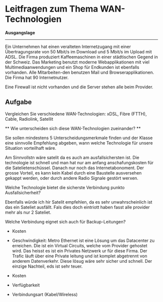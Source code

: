 # Leitfragen zum Thema WAN-Technologien

**Ausgangslage**
***
Ein Unternehmen hat einen veralteten Internetzugang mit einer Übertragungsrate von 50 Mbit/s im Download und 5 Mbit/s im Upload mit ADSL. Die Firma produziert Kaffeemaschinen in einer städtischen Gegend in der Schweiz. Das Marketing benutzt moderne Webapplikationen mit viel Multimediaanwendungen und ein Shop für Endkunden ist ebenfalls vorhanden. Alle Mitarbeiten-den benutzen Mail und Browserapplikationen. Die Firma hat 90 Internetnutzer.

Eine Firewall ist nicht vorhanden und die Server stehen alle beim Provider.

## **Aufgabe**

Vergleichen Sie verschiedene WAN-Technologien:
xDSL,
Fibre (FTTH),
Cable,
Radiolink,
Satellit

** Wie unterscheiden sich diese WAN-Technologien zueinander? **

Sie sollen mindestens 5 Unterscheidungsmerkmale finden und der Klasse eine sinnvolle Empfehlung abgeben, wann welche Technologie für unsere Situation vorteilhaft wäre.

Am Sinnvollstn wäre satelit da es auch am ausfallsichersten ist. Die technologie ist schnell und man hat nur am anfang anschafungskosten für die Satelietenschüssel. Danach nur noch das Internetabonoment. Der grosse Vorteil, es kann kein Kabel durch eine Baustelle ausversehen gekappt werden, oder durch andere Radio Signale gestört werxen.

Welche Technologie bietet die sicherste Verbindung punkto Ausfallsicherheit?

Ebenfalls würde ich hir Satelit empfehlen, da es sehr unwahrscheinlich ist das ein Sateliet ausfällt. Fals dies doch eintriott haben fasst alle provider mehr als nur 2 Sateliet.

Welche Verbindung eignet sich auch für Backup-Leitungen?

- Kosten
- Geschwindigkeit:
 Metro Ethernet ist eine Lösung um das Datacenter zu erreichen. Die ist ein Virtual Circuits, welche vom Provider gehostet wird. Das heisst es ist ein Privates Netzwerk ur für diese Firma. Der Trafic läuft über eine Private leitung und ist komplet abgetrennt von anderem Datenverkehr. Diese lösug wäre sehr sicher und schnell. Der einzige Nachteil, eds ist sehr teuer. 

- Kosten
- Verfügbarkeit
- Verbindungsart (Kabel/Wireless)
